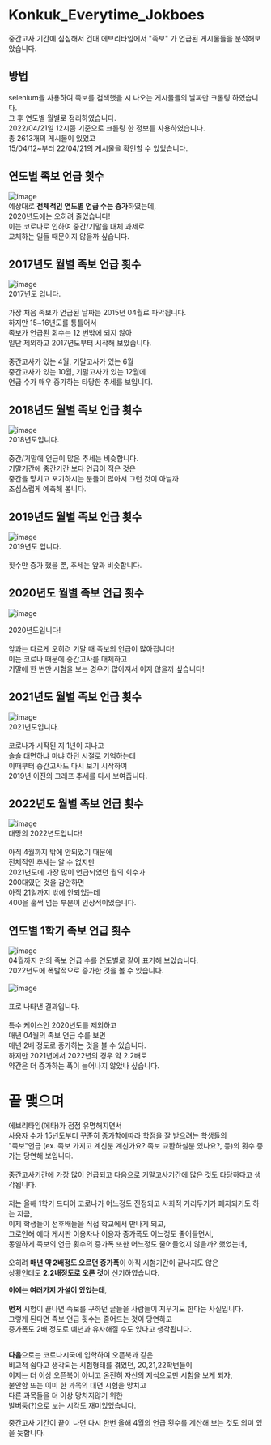# Konkuk_Everytime_Jokboes
중간고사 기간에 심심해서 건대 에브리타임에서 "족보" 가 언급된 게시물들을 분석해보았습니다.
## 방법
selenium을 사용하여 족보를 검색했을 시 나오는 게시물들의 날짜만 크롤링 하였습니다.</br>
그 후 연도별 월별로 정리하였습니다.</br>
2022/04/21일 12시쯤 기준으로 크롤링 한 정보를 사용하였습니다.</br>
총 2613개의 게시물이 있었고</br>
15/04/12~부터 22/04/21의 게시물을 확인할 수 있었습니다.</br>


## 연도별 족보 언급 횟수
![image](https://user-images.githubusercontent.com/65278309/164468178-8e3c7419-ac6b-428a-b1c7-57a2c7b86d54.png)</br>
예상대로 **전체적인 연도별 언급 수는 증가**하였는데,</br>
2020년도에는 오히려 줄었습니다!</br>
이는 코로나로 인하여 중간/기말을 대체 과제로</br>
교체하는 일들 때문이지 않을까 싶습니다.</br>

## 2017년도 월별 족보 언급 횟수
![image](https://user-images.githubusercontent.com/65278309/164468377-70ea17e2-030e-4256-9cbf-42e078093006.png)</br>
2017년도 입니다.</br></br>
가장 처음 족보가 언급된 날짜는 2015년 04월로 파악됩니다.</br>
하지만 15~16년도를 통틀어서</br>
족보가 언급된 회수는 12 번밖에 되지 않아</br>
일단 제외하고 2017년도부터 시작해 보았습니다.</br></br>
중간고사가 있는 4월, 기말고사가 있는 6월</br>
중간고사가 있는 10월, 기말고사가 있는 12월에</br>
언급 수가 매우 증가하는 타당한 추세를 보입니다.</br>

## 2018년도 월별 족보 언급 횟수
![image](https://user-images.githubusercontent.com/65278309/164468481-c1093315-39e2-4610-9b3c-9361d1324294.png)</br>
2018년도입니다.</br></br>
중간/기말에 언급이 많은 추세는 비슷합니다.</br>
기말기간에 중간기간 보다 언급이 적은 것은</br>
중간을 망치고 포기하시는 분들이 많아서 그런 것이 아닐까</br>
조심스럽게 예측해 봅니다.</br>


## 2019년도 월별 족보 언급 횟수
![image](https://user-images.githubusercontent.com/65278309/164468655-adca41dd-0c03-4d7d-844d-1a1ab6fc4ab0.png)</br>
2019년도 입니다.</br></br>
횟수만 증가 했을 뿐, 추세는 앞과 비슷합니다.</br>

## 2020년도 월별 족보 언급 횟수
![image](https://user-images.githubusercontent.com/65278309/164468701-b1db1c38-44da-49ec-89d7-b5a76764b654.png)</br>

2020년도입니다!</br></br>
앞과는 다르게 오히려 기말 때 족보의 언급이 많아집니다!</br>
이는 코로나 때문에 중간고사를 대체하고</br>
기말에 한 번만 시험을 보는 경우가 많아져서 이지 않을까 싶습니다!</br>

## 2021년도 월별 족보 언급 횟수
![image](https://user-images.githubusercontent.com/65278309/164468739-51eb63b0-a20e-460b-9ade-8e8d794dad13.png)</br>
2021년도입니다.</br></br>
코로나가 시작된 지 1년이 지나고</br>
슬슬 대면하냐 마냐 하던 시절로 기억하는데</br>
이때부터 중간고사도 다시 보기 시작하여</br>
2019년 이전의 그래프 추세를 다시 보여줍니다.</br>

## 2022년도 월별 족보 언급 횟수
![image](https://user-images.githubusercontent.com/65278309/164468858-1e32b88b-b6fc-43de-bc65-775804d0b0f7.png)</br>
대망의 2022년도입니다!</br></br>
아직 4월까지 밖에 안되었기 때문에</br>
전체적인 추세는 알 수 없지만</br>
2021년도에 가장 많이 언급되었던 월의 회수가</br>
200대였던 것을 감안하면</br>
아직 21일까지 밖에 안되었는데</br>
400을 훌쩍 넘는 부분이 인상적이었습니다.</br>

## 연도별 1학기 족보 언급 횟수
![image](https://user-images.githubusercontent.com/65278309/164469002-c9c30200-1f88-4f60-8ff8-658a74024c17.png)</br>
04월까지 만의 족보 언급 수를 연도별로 같이 표기해 보았습니다.</br>
2022년도에 폭발적으로 증가한 것을 볼 수 있습니다.</br></br>
![image](https://user-images.githubusercontent.com/65278309/164469074-006d8ea3-0862-4670-bc22-21cc189c985f.png)</br></br>
표로 나타낸 결과입니다.</br></br>
특수 케이스인 2020년도를 제외하고</br>
매년 04월의 족보 언급 수를 보면</br>
매년 2배 정도로 증가하는 것을 볼 수 있습니다.</br>
하지만 2021년에서 2022년의 경우 약 2.2배로</br>
약간은 더 증가하는 폭이 늘어나지 않았나 싶습니다.</br>


# 끝 맺으며
에브리타임(에타)가 점점 유명해지면서</br>
사용자 수가 15년도부터 꾸준히 증가함에따라 학점을 잘 받으려는 학생들의 </br>
"족보"언급 (ex. 족보 가지고 계신분 계신가요? 족보 교환하실분 있나요?, 등)의 횟수 증가는 당연해 보입니다.</br></br>
중간고사기간에 가장 많이 언급되고 다음으로 기말고사기간에 많은 것도 타당하다고 생각됩니다.</br></br>
저는 올해 1학기 드디어 코로나가 어느정도 진정되고 사회적 거리두기가 폐지되기도 하는 지금,</br>
이제 학생들이 선후배들을 직접 학교에서 만나게 되고,</br>
그로인해 에타 게시판 이용자나 이용자 증가폭도 어느정도 줄어들면서,</br>
동일하게 족보의 언급 횟수의 증가폭 또한 어느정도 줄어들었지 않을까? 했었는데,</br></br>
오히려 **매년 약 2배정도 오르던 증가폭**이 아직 시험기간이 끝나지도 않은</br>
상황인데도 **2.2배정도로 오른 것**이 신기하였습니다.</br>

**이에는 여러가지 가설이 있었는데**,</br></br>
**먼저** 시험이 끝나면 족보를 구하던 글들을 사람들이 지우기도 한다는 사실입니다.</br>
그렇게 된다면 족보 언급 횟수는 줄어드는 것이 당연하고</br>
증가폭도 2배 정도로 예년과 유사해질 수도 있다고 생각됩니다.</br></br>

**다음**으로는 코로나시국에 입학하여 오픈북과 같은 </br>
비교적 쉽다고 생각되는 시험형태를 겪었던, 20,21,22학번들이</br>
이제는 더 이상 오픈북이 아니고 온전히 자신의 지식으로만 시험을 보게 되자,</br>
불안함 또는 이미 한 과목의 대면 시험을 망치고 </br>
다른 과목들을 더 이상 망치지않기 위한</br>
발버둥(?)으로 보는 시각도 재미있었습니다.


중간고사 기간이 끝이 나면 다시 한번 올해 4월의 언급 횟수를 계산해 보는 것도 의미 있을 듯합니다.










